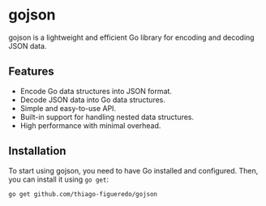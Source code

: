 # gojson

gojson is a lightweight and efficient Go library for encoding and decoding JSON data.

## Features

- Encode Go data structures into JSON format.
- Decode JSON data into Go data structures.
- Simple and easy-to-use API.
- Built-in support for handling nested data structures.
- High performance with minimal overhead.

## Installation

To start using gojson, you need to have Go installed and configured. Then, you can install it using `go get`:

```bash
go get github.com/thiago-figueredo/gojson
```
